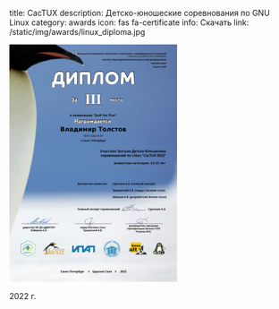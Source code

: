 title: CacTUX
description: Детско-юношеские соревнования по GNU Linux
category: awards
icon: fas fa-certificate
info: Скачать
link: /static/img/awards/linux_diploma.jpg

<a href="/static/img/awards/linux_diploma.jpg" target="_blank">
    <img src="/static/img/awards/linux_diploma.jpg" width="300">
</a>

2022 г.